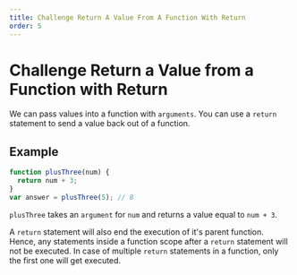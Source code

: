```yaml
---
title: Challenge Return A Value From A Function With Return
order: 5
---
```

# Challenge Return a Value from a Function with Return

We can pass values into a function with `arguments`. You can use a `return` statement to send a value back out of a function.

## Example

```javascript
function plusThree(num) {
  return num + 3;
}
var answer = plusThree(5); // 8
```

`plusThree` takes an `argument` for `num` and returns a value equal to `num + 3`.

A `return` statement will also end the execution of it's parent function. Hence, any statements inside a function scope after a `return` statement will not be executed. In case of multiple `return` statements in a function, only the first one will get executed.
